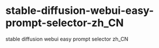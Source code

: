 # stable-diffusion-webui-easy-prompt-selector-zh_CN
stable diffusion webui easy prompt selector zh_CN
